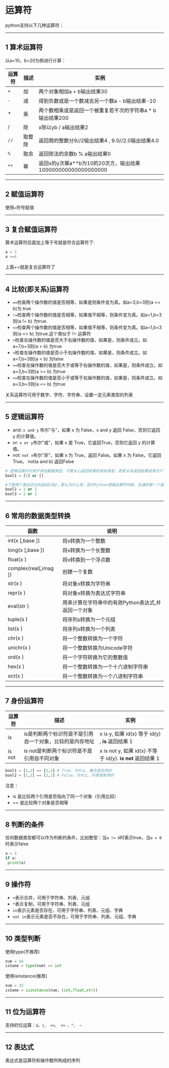 # 运算符

python支持以下几种运算符：


---
## 1 算术运算符

以a=10，b=20为例进行计算：

运算符|描述|实例
---|---|---
`+`|加|两个对象相加a + b输出结果30
`-`|减|得到负数或是一个数减去另一个数a - b输出结果-10
*|乘|两个数相乘或是返回一个被重复若干次的字符串a * b输出结果200
/|除|x除以yb / a输出结果2
`//`|取整除|返回商的整数分9//2输出结果4 , 9.0//2.0输出结果4.0
`%`|取余|返回除法的余数b % a输出结果0
`**`|幂|返回x的y次幂a**b为10的20次方，输出结果100000000000000000000


---
## 2 赋值运算符

使用`=`符号赋值

---
## 3 复合赋值运算符

算术运算符后面加上等于号就是符合运算符了:
```python
a = 3
a +=4
```
上面+=就是复合运算符了


---
## 4 比较(即关系)运算符

- `==`检查两个操作数的值是否相等，如果是则条件变为真。如a=3,b=3则(a == b)为 true
- `!=`检查两个操作数的值是否相等，如果值不相等，则条件变为真。如a=1,b=3则(a != b) 为true.
- `<>`检查两个操作数的值是否相等，如果值不相等，则条件变为真。如a=1,b=3则(a <> b) 为true.这个类似于 != 运算符
- `>`检查左操作数的值是否大于右操作数的值，如果是，则条件成立。如a=7,b=3则(a > b) 为true
- `<`检查左操作数的值是否小于右操作数的值，如果是，则条件成立。如a=7,b=3则(a < b) 为false
- `>=`检查左操作数的值是否大于或等于右操作数的值，如果是，则条件成立。如a=3,b=3则(a >= b) 为true
- `<=`检查左操作数的值是否小于或等于右操作数的值，如果是，则条件成立。如a=3,b=3则(a <= b) 为true

关系运算符可用于数字、字符、字符串、设置一定元素类型的列表

---
## 5 逻辑运算符

- and: `x and y` 布尔"与"，如果 x 为 False，x and y 返回 False，否则它返回 y 的计算值。
- or: `x or y`布尔"或"，如果 x 是 True，它返回True，否则它返回 y 的计算值。
- not: `not x`布尔"非"，如果 x 为 True，返回 False。如果 x 为 False，它返回 True。 not(a and b) 返回False

```python
# 逻辑运算符可用于其他数据类型，不要关心返回结果的具体类型，而是关系返回结果是表示True还是False
bool1 = [1] or []

#下面两个表达式分别返回1和2，那么为什么呢，因为Python根据运算符判断，在遇到第一个值时就可以得出结果，所以立即返回遇到的第一个值
bool2 = 1 or 2
bool3 = 2 or 1
```

---
## 6 常用的数据类型转换

函数|说明
---|---
int(x [,base ])|将x转换为一个整数
long(x [,base ])|将x转换为一个⻓整数
float(x )|将x转换到一个浮点数
complex(real[,imag ])|创建一个复数
str(x )|将对象x转换为字符串
repr(x )|将对象x转换为表达式字符串
eval(str )|用来计算在字符串中的有效Python表达式,并返回一个对象
tuple(s )|将序列s转换为一个元组
list(s )|将序列s转换为一个列表
chr(x )|将一个整数转换为一个字符
unichr(x )|将一个整数转换为Unicode字符
ord(x )|将一个字符转换为它的整数值
hex(x )|将一个整数转换为一个十六进制字符串
oct(x )|将一个整数转换为一个八进制字符串


---
## 7 身份运算符

| 运算符 | 描述 | 实例 |
|---|---|----|
| is | is是判断两个标识符是不是引用自一个对象，比较的是内存地址 | x is y, 如果 id(x) 等于 id(y) , **is** 返回结果 1 |
| is not | is not是判断两个标识符是不是引用自不同对象 | x is not y, 如果 id(x) 不等于 id(y). **is not** 返回结果 1 |

```python
bool1 = {1,2} == {2,1} # True，为什么，集合是无序的
bool2 = [1,2] == [2,1] # False，为什么，列表是有序的
```

注意：
- is 是比较两个引用是否指向了同一个对象（引用比较）
- == 是比较两个对象是否相等

---
## 8 判断的条件

任何数据类型都可以作为判断的条件，比如整型：当`a != 0`时表示true，当`a = 0`时表示false

```python
a = 3
if a:
 print(a)
```

---
## 9 操作符

- `+`表示合并，可用于字符串、列表、元组
-  `*`表示复制，可用于字符串、列表、元组
- `in`表示元素是否存在，可用于字符串、列表、元组、字典
- `not in`表示元素是否不存在，可用于字符串、列表、元组、字典

---
## 10 类型判断

使用type(不推荐)
```python
num = 44
isSame = type(num) == int
```

使用isinstance(推荐)
```python
num = 33
isSame = isinstance(num, (int,float,str))
```

---
## 11 位为运算符

支持的位运算：`&、|、 <<、 >> 、^、 ~`

---
## 12 表达式

表达式是运算符和操作数所构成的序列